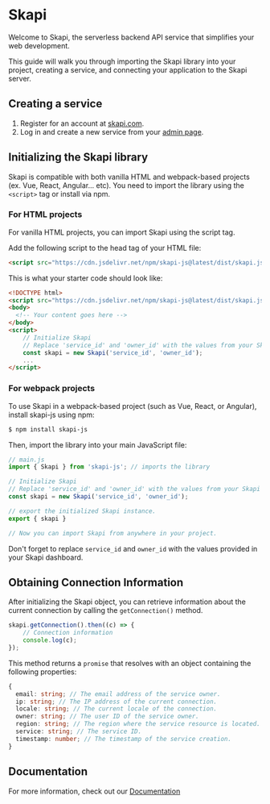 
# Skapi

Welcome to Skapi, the serverless backend API service that simplifies your web development.

This guide will walk you through importing the Skapi library into your project, creating a service, and connecting your application to the Skapi server.


## Creating a service

1. Register for an account at [skapi.com](https://www.skapi.com/signup).
2. Log in and create a new service from your [admin page](https://www.skapi.com/admin).

## Initializing the Skapi library

Skapi is compatible with both vanilla HTML and webpack-based projects (ex. Vue, React, Angular... etc).
You need to import the library using the `<script>` tag or install via npm.

### For HTML projects

For vanilla HTML projects, you can import Skapi using the script tag.

Add the following script to the head tag of your HTML file:

```html
<script src="https://cdn.jsdelivr.net/npm/skapi-js@latest/dist/skapi.js"></script>
```

This is what your starter code should look like:
```html
<!DOCTYPE html>
<script src="https://cdn.jsdelivr.net/npm/skapi-js@latest/dist/skapi.js"></script>
<body>
  <!-- Your content goes here -->
</body>
<script>
    // Initialize Skapi
    // Replace 'service_id' and 'owner_id' with the values from your Skapi dashboard.
    const skapi = new Skapi('service_id', 'owner_id');
    ...
</script>
```


### For webpack projects

To use Skapi in a webpack-based project (such as Vue, React, or Angular), install skapi-js using npm:

```sh
$ npm install skapi-js
```

Then, import the library into your main JavaScript file:

```javascript
// main.js
import { Skapi } from 'skapi-js'; // imports the library

// Initialize Skapi
// Replace 'service_id' and 'owner_id' with the values from your Skapi dashboard.
const skapi = new Skapi('service_id', 'owner_id');

// export the initialized Skapi instance.
export { skapi }

// Now you can import Skapi from anywhere in your project.
```

Don't forget to replace `service_id` and `owner_id` with the values provided in your Skapi dashboard.

## Obtaining Connection Information

After initializing the Skapi object, you can retrieve information about the current connection by calling the `getConnection()` method.

```javascript
skapi.getConnection().then((c) => {
    // Connection information
    console.log(c);
});
```

This method returns a `promise` that resolves with an object containing the following properties:

```typescript
{
  email: string; // The email address of the service owner.
  ip: string; // The IP address of the current connection.
  locale: string; // The current locale of the connection.
  owner: string; // The user ID of the service owner.
  region: string; // The region where the service resource is located.
  service: string; // The service ID.
  timestamp: number; // The timestamp of the service creation.
}
```

## Documentation

For more information, check out our [Documentation](https://docs.skapi.com)
